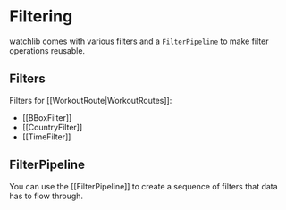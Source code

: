 # Filtering

watchlib comes with various filters and a `FilterPipeline` to make filter operations reusable.

## Filters 
Filters for [[WorkoutRoute|WorkoutRoutes]]:

- [[BBoxFilter]]
- [[CountryFilter]]
- [[TimeFilter]]

## FilterPipeline 

You can use the [[FilterPipeline]] to create a sequence of filters that data has to flow through. 
